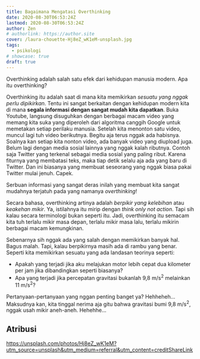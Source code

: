 ```yaml
---
title: Bagaimana Mengatasi Overthinking
date: 2020-08-30T06:53:24Z
lastmod: 2020-08-30T06:53:24Z
author: Zen
# authorlink: https://author.site
cover: /laura-chouette-Hj8eZ_wK1eM-unsplash.jpg
tags:
  - psikologi
# showcase: true
draft: true
---
```


Overthinking adalah salah satu efek dari kehidupan manusia modern. Apa itu overthinking?

<!--more-->

Overthinking itu adalah saat di mana kita memikirkan _sesuatu yang nggak perlu dipikirkan_. Tentu ini sangat berkaitan dengan kehidupan modern kita di mana **segala informasi dengan sangat mudah kita dapatkan**. Buka Youtube, langsung disuguhkan dengan berbagai macam video yang memang kita suka yang diperoleh dari algoritma canggih Google untuk memetakan setiap perilaku manusia. Setelah kita menonton satu video, muncul lagi tuh video berikutnya. Begitu aja terus nggak ada habisnya. Soalnya kan setiap kita nonton video, ada banyak video yang diupload juga. Belum lagi dengan media sosial lainnya yang nggak kalah ributnya. Contoh saja Twitter yang terkenal sebagai media sosial yang paling ribut. Karena fiturnya yang membatasi teks, maka tiap detik selalu aja ada yang baru di Twitter. Dan ini biasanya yang membuat seseorang yang nggak biasa pakai Twitter mulai jenuh. Capek. 

Serbuan informasi yang sangat deras inilah yang membuat kita sangat mudahnya terjatuh pada yang namanya _overthinking_!

Secara bahasa, overthinking artinya adalah _berpikir yang kelebihan_ atau _keakehan mikir_. Ya, istilahnya itu mirip dengan _think only not action_. Tapi sih kalau secara terminologi bukan seperti itu. Jadi, overthinking itu semacam kita tuh terlalu mikir masa depan, terlalu mikir masa lalu, terlalu mikirin berbagai macam kemungkinan. 

Sebenarnya sih nggak ada yang salah dengan memikirkan banyak hal. Bagus malah. Tapi, kalau berpikirnya masih ada di rambu yang benar. Seperti kita memikirkan sesuatu yang ada landasan teorinya seperti:

- Apakah yang terjadi jika aku melajukan motor lebih cepat dua kilometer per jam jika dibandingkan seperti biasanya?
- Apa yang terjadi jika percepatan gravitasi bukanlah 9,8 m/s<sup>2</sup> melainkan 11 m/s<sup>2</sup>?

Pertanyaan-pertanyaan yang nggan penting banget ya? Hehheheh... Maksudnya kan, kita tinggal nerima aja gitu bahwa gravitasi bumi 9,8 m/s<sup>2</sup>, nggak usah mikir aneh-aneh. Hehehhe...

## Atribusi

<https://unsplash.com/photos/Hj8eZ_wK1eM?utm_source=unsplash&utm_medium=referral&utm_content=creditShareLink>